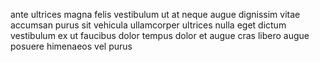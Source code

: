 ante ultrices magna felis vestibulum ut at neque augue dignissim vitae accumsan
purus sit vehicula ullamcorper ultrices nulla eget dictum vestibulum ex ut
faucibus dolor tempus dolor et augue cras libero augue posuere himenaeos vel
purus